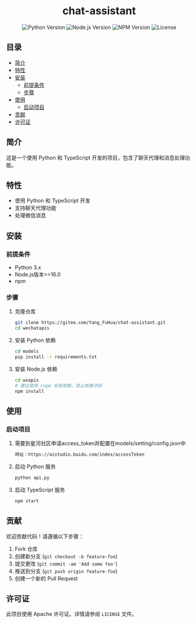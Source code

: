 <h1 align="center">chat-assistant</h1>

<p align="center">
  <img src="https://img.shields.io/badge/python-3.x-blue.svg" alt="Python Version">
  <img src="https://img.shields.io/badge/node.js->=16.0-green.svg" alt="Node.js Version">
  <img src="https://img.shields.io/badge/npm-v10.0.0-blue.svg" alt="NPM Version">
  <img src="https://img.shields.io/badge/license-Apache-brightgreen.svg" alt="License">
</p>

## 目录

- [简介](#简介)
- [特性](#特性)
- [安装](#安装)
    - [前提条件](#前提条件)
    - [步骤](#步骤)
- [使用](#使用)
    - [启动项目](#启动项目)
- [贡献](#贡献)
- [许可证](#许可证)

## 简介

这是一个使用 Python 和 TypeScript 开发的项目，包含了聊天代理和消息处理功能。

## 特性

- 使用 Python 和 TypeScript 开发
- 支持聊天代理功能
- 处理微信消息

## 安装

### 前提条件

- Python 3.x
- Node.js版本>=16.0
- npm

### 步骤

1. 克隆仓库
    ```bash
    git clone https://gitee.com/Yang_FuHua/chat-assistant.git
    cd wechatapis
    ```

2. 安装 Python 依赖
    ```bash
    cd models
    pip install -r requirements.txt
    ```

3. 安装 Node.js 依赖
    ```bash
    cd wxapis
    # 建议使用 cnpm 安装依赖，防止依赖冲突
    npm install
    ```

## 使用

### 启动项目
1. 需要到星河社区申请access_token并配置在models/setting/config.json中
    ```bash
    网址：https://aistudio.baidu.com/index/accessToken
    ```
2. 启动 Python 服务
    ```bash
    python api.py
    ```

3. 启动 TypeScript 服务
    ```bash
    npm start
    ```

## 贡献

欢迎贡献代码！请遵循以下步骤：

1. Fork 仓库
2. 创建新分支 (`git checkout -b feature-foo`)
3. 提交更改 (`git commit -am 'Add some foo'`)
4. 推送到分支 (`git push origin feature-foo`)
5. 创建一个新的 Pull Request

## 许可证

此项目使用 Apache 许可证。详情请参阅 `LICENSE` 文件。